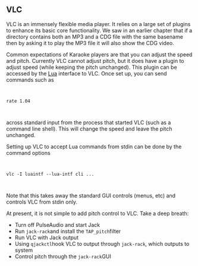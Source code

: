 
##  VLC 


VLC is an immensely flexible media player. It relies on a large set of plugins
to enhance its basic core functionality. We saw in an earlier chapter that
if a directory contains both an MP3 and a CDG file with the same basename
then by asking it to play the MP3 file it will also show the CDG video.


Common expectations of Karaoke players are that you can adjust the speed and pitch.
Currently VLC cannot adjust pitch, but it does have a plugin to adjust speed
(while keeping the pitch unchanged). This plugin can be accessed by the [Lua](http://www.videolan.org/developers/vlc/share/lua/intf/cli.lua) interface to VLC.
Once set up, you can send commands such as

```

	
rate 1.04	  
	
      
```


across standard input from the process that started VLC (such as a
command line shell). This will change the speed and leave the pitch
unchanged.


Setting up VLC to accept Lua commands from stdin can be done by the command options

```

	
vlc -I luaintf --lua-intf cli ...
	
      
```


Note that this takes away the standard GUI controls (menus, etc) and
controls VLC from stdin only.


At present, it is not simple to add pitch control to VLC.
Take a deep breath:

+ Turn off PulseAudio and start Jack
+ Run `jack-rack`and install the `TAP_pitch`filter
+ Run VLC with Jack output
+ Using `qjackctl`hook VLC to output through `jack-rack`, which outputs to system
+ Control pitch through the `jack-rack`GUI